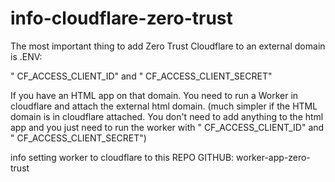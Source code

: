 # info-cloudflare-zero-trust


The most important thing to add Zero Trust Cloudflare to an external domain is .ENV:

" CF_ACCESS_CLIENT_ID" and " CF_ACCESS_CLIENT_SECRET"

If you have an HTML app on that domain. You need to run a Worker in cloudflare and attach the external html domain. (much simpler if the HTML domain is in cloudflare attached. You don't need to add anything to the html app and you just need to run the worker with " CF_ACCESS_CLIENT_ID" and " CF_ACCESS_CLIENT_SECRET")


info setting worker to cloudflare to this REPO GITHUB: worker-app-zero-trust





